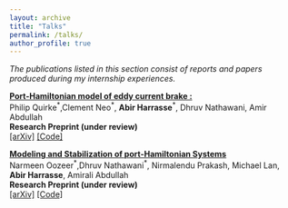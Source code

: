 ```yaml
---
layout: archive
title: "Talks"
permalink: /talks/
author_profile: true
---
```


*The publications listed in this section consist of reports and papers produced during my internship experiences.*

**[Port-Hamiltonian model of eddy current brake :](https://arxiv.org/abs/2503.12730)**\
Philip Quirke<sup>\*</sup>,Clement Neo<sup>\*</sup>,  **Abir Harrasse**<sup>\*</sup>, Dhruv Nathawani, Amir Abdullah\
**Research Preprint (under review)**\
[[arXiv]](https://arxiv.org/abs/2503.12730) [[Code]](https://arxiv.org/abs/2503.12730)

**[Modeling and Stabilization of port-Hamiltonian Systems](https://arxiv.org/abs/2503.04429)**\
Narmeen Oozeer<sup>\*</sup>,Dhruv Nathawani<sup>\*</sup>,  Nirmalendu Prakash, Michael Lan, **Abir Harrasse**, Amirali Abdullah\
**Research Preprint (under review)**\
[[arXiv]](https://arxiv.org/abs/2503.04429) [[Code]](https://github.com/withmartian/Closing-Backdoors-Via-Representation-Transfer)





